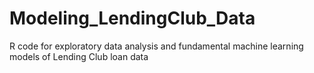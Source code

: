 # Modeling_LendingClub_Data
R code for exploratory data analysis and fundamental machine learning models of Lending Club loan data
